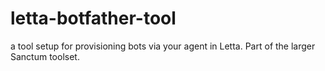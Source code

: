 # letta-botfather-tool
a tool setup for provisioning bots via your agent in Letta. Part of the larger Sanctum toolset.
